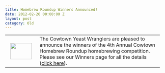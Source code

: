```yaml
---
title: Homebrew Roundup Winners Announced!
date: 2012-02-26 00:00:00 Z
layout: post
category: Old
---
```


<table width="100%" cellspacing="1" cellpadding="1" border="0"> <tbody> <tr> <td><a href="http://www.yeastwranglers.ca/NMP/Roundup12/tabid/381/Default.aspx"><img align="left" width="70" vspace="0" hspace="9" height="53" border="0" src="/CYW/Images/glasses_of_beer.jpg" alt="" /></a></td> <td>The Cowtown Yeast Wranglers are pleased to announce the winners of the 4th Annual Cowtown Homebrew Roundup homebrewing competition. Please see our Winners page for all the details (<a href="http://www.yeastwranglers.ca/NMP/Roundup12/tabid/381/Default.aspx">click here</a>).&#160;</td> </tr> </tbody></table>
